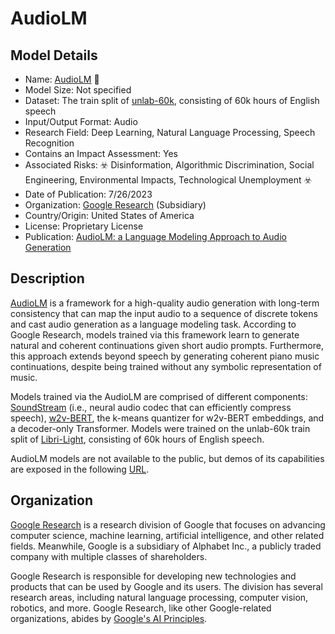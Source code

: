 # AudioLM

## Model Details

- Name: [AudioLM](https://arxiv.org/abs/2209.03143) 📢
- Model Size: Not specified
- Dataset: The train split of [unlab-60k](https://github.com/facebookresearch/libri-light), consisting of 60k hours of English speech
- Input/Output Format: Audio
- Research Field: Deep Learning, Natural Language Processing, Speech Recognition
- Contains an Impact Assessment: Yes
- Associated Risks: ☣️ Disinformation, Algorithmic Discrimination, Social Engineering, Environmental Impacts, Technological Unemployment ☣️
- Date of Publication: 7/26/2023
- Organization: [Google Research](https://research.google/) (Subsidiary)
- Country/Origin: United States of America
- License: Proprietary License
- Publication: [AudioLM: a Language Modeling Approach to Audio Generation](https://arxiv.org/abs/2209.03143)

## Description

[AudioLM](https://arxiv.org/abs/2209.03143) is a framework for a high-quality audio generation with long-term consistency that can map the input audio to a sequence of discrete tokens and cast audio generation as a language modeling task. According to Google Research, models trained via this framework learn to generate natural and coherent continuations given short audio prompts. Furthermore, this approach extends beyond speech by generating coherent piano music continuations, despite being trained without any symbolic representation of music.

Models trained via the AudioLM are comprised of different components: [SoundStream](https://arxiv.org/abs/2107.03312) (i.e., neural audio codec that can efficiently compress speech), [w2v-BERT](https://arxiv.org/abs/2108.06209), the k-means quantizer for w2v-BERT embeddings, and a decoder-only Transformer. Models were trained on the unlab-60k train split of [Libri-Light](https://github.com/facebookresearch/libri-light), consisting of 60k hours of English speech.

AudioLM models are not available to the public, but demos of its capabilities are exposed in the following [URL](https://google-research.github.io/seanet/audiolm/examples/).

## Organization

[Google Research](https://research.google/) is a research division of Google that focuses on advancing computer science, machine learning, artificial intelligence, and other related fields. Meanwhile, Google is a subsidiary of Alphabet Inc., a publicly traded company with multiple classes of shareholders.  
  
Google Research is responsible for developing new technologies and products that can be used by Google and its users. The division has several research areas, including natural language processing, computer vision, robotics, and more. Google Research, like other Google-related organizations, abides by [Google's AI Principles](https://ai.google/responsibility/principles/).

